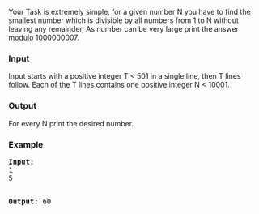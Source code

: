 <p>Your Task is extremely simple, for a given number N you have to find the smallest number which is divisible by all numbers from 1 to N without leaving any remainder, As number can be very large print the answer modulo 1000000007.</p>

<h3>Input</h3>
<p>Input starts with a positive integer T &lt; 501 in a single line, then T lines follow. Each of the T lines contains one positive integer N &lt; 10001.</p>

<h3>Output</h3>
<p>For every N print the desired number.</p>

<h3>Example</h3>
<pre><strong>Input:</strong>
1
5

<strong>Output:</strong>
60</pre>